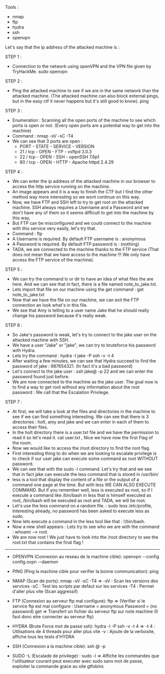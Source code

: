 Tools : 
- nmap
- ftp
- hydra
- ssh
- openvpn

Let's say that the ip address of the attacked machine is : <IP>

STEP  1 : 
- Connection to the network using openVPN and the VPN file given by TryHackMe. sudo openvpn <vpnfile>

STEP 2 :
- Ping the attacked machine to see if we are in the same network than the attacked machine. (The attacked machine can also block external pings, but in the easy ctf it never happens but it's still good to know).  ping <IP>

STEP 3 : 
- Enumeration : Scanning all the open ports of the machine to see which ports is open or not. (Every open ports are a potential way to get into the machine)
- Command : nmap   -sV  -sC  -T4  <IP>
- We can see that 3 ports are open :
	- PORT     -  STATE  -  SERVICE  - VERSION
	- 21 / tcp  -  OPEN   -  FTP          -  vsftpd 3.0.3
	- 22 / tcp -  OPEN   -  SSH          -  openSSH 7.6p1
	- 80 / tcp -  OPEN   -  HTTP       -  Apache httpd 2.4.29

STEP 4 :
- We can enter the ip address of the attacked machine in our browser to access the http service running on the machine.
- An image appears and it is a way to finish the CTF but I find the other method way more interesting so we wont continue on this way.
- Now, we have FTP and SSH left to try to get root on the attacked machine. SSH always requires a Username and a Password and we don't have any of them so it seems difficult to get into the machine by this way, 
- But FTP can be misconfigured and we could connect to the machine with this service very easily, let's try that.
- Command : ftp <IP>   
- A Username is required. By default FTP username is : anonymous
- A Password is required. By default FTP password is : (nothing)
- TADA, we are connected to the machine thanks to the FTP service (That does not mean that we have access to the machine !!! We only have access the FTP service of the machine).

STEP 5 :
- We can try the command ls or dir to have an idea of what files the are here. And we can see that in fact, there is a file named note_to_jake.txt.
- Lets import that file on our machine using the get command : get note_to_jake.txt 
- Now that we have the file on our machine, we can exit the FTP connection an look what's in this file.
- We see that Amy is telling to a user name Jake that he should really change his password because it's really weak.

STEP 6 :
- So Jake's password is weak, let's try to connect to the jake user on the attacked machine with SSH.
- We have a user "Jake" or "jake", we can try to bruteforce his password with Hydra.
- Lets try the command : hydra  -l  jake  -P   <wordlist>   <ip>  ssh  -v  -t 4
- After waiting a few minutes, we can see that Hydra succeed to find the password of jake : 987654321. (In fact it's a bad password)
- Let's connect to the jake user : ssh jake@<ip> -p 22  and we can enter the password found just before.
- We are now connected to the machine as the jake user. The goal now is to find a way to get root without any information about the root password : We call that the Escalation Privilege.

STEP 7 :
- At first, we will take a look at the files and directories in the machine to see if we can find something interesting. We can see that there is 3 directories : holt, amy and jake and we can enter in each of them to access their files.
- In the holt directory there is a user.txt file and we have the permission to read it so let's read it. cat user.txt , Nice we have now the first Flag of the room.
- Now we would like to access the /root directory to find the root flag.
- First interesting thing to do when we are looking to escalate privilege is to check if our user jake can execute some command as root WITHOUT password.
- We can see that with the sudo -l command. Let's try that and we see that in fact jake can execute the less command that is stored in /usr/bin/
- less is a tool that display the content of a file or the output of a command one page at the time. But with less WE CAN ALSO EXECUTE COMMAND. But if you remember well, less is executed as root, so if I execute a command like /bin/bash in less that is himself executed as root, /bin/bash will be executed as root and TADA, we will be root.
- Let's use the less command on a random file. : sudo less /etc/profile, Interesting already, no password has been asked to execute less as sudo.
- Now lets execute a command in the less tool like that : !/bin/bash.
- Now a new shell appears : Lets try to see who we are with the command : whoami    -->   root.
- We are now root ! We just have to look into the /root directory to see the root.txt that contains the final flag !




-----------------------------------------------------------------------------------------------------------------------


- OPENVPN (Connexion au reseau de la machine cible):  openvpn --config config.ovpn --daemon

- PING (Ping la machine cible pour verifier la bonne communication):  ping <ip>

- NMAP (Scan de ports):  nmap -sV -sC -T4 <ip>       =>     -sV : Scan les versions des services
				                                                                              -sC : Test les scripts par defaut sur les services
				                                                                              -T4 : Permet d'aller plus vite (Scan aggressif)


- FTP (Connexion au serveur ftp mal configure):   ftp <ip>     =>  (Verifier si le service ftp est mal configure : Username = anonymous
								                                                                                                                           Password  = (no password)
	                                                                               get <file>  => Transfert un fichier du serveur ftp sur note machine (Il faut donc etre connecter au serveur ftp) 
  

- HYDRA (Brute Force mot de passe ssh): hydra -l <username> -P <wordlist> <ip> ssh -v -t 4  => -t 4 : Utilisations de 4 threads pour aller plus vite
								                                                                                                                         -v    : Ajoute de la verbosite, affiche tous les tests d'HYDRA

- SSH (Connexion a la machine cible):  ssh <username>@<ip> -p <port>


- SUDO -L  (Escalade de privilege) :   sudo -l   =>   Affiche les commandes que l'utilisateur courant peut executer avec sudo sans mot de passe, exploiter la commande                                                                                       grace au site gtfobins